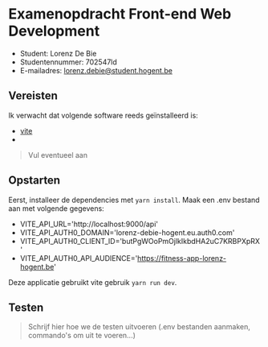# Examenopdracht Front-end Web Development

- Student: Lorenz De Bie
- Studentennummer: 702547ld
- E-mailadres: lorenz.debie@student.hogent.be

## Vereisten

Ik verwacht dat volgende software reeds geïnstalleerd is:

- [vite](https://vitejs.dev)
-

> Vul eventueel aan

## Opstarten
 Eerst, installeer de dependencies met <code>yarn install</code>.
 Maak een .env bestand aan met volgende gegevens:
 - VITE_API_URL='http://localhost:9000/api'
 - VITE_API_AUTH0_DOMAIN='lorenz-debie-hogent.eu.auth0.com'
 - VITE_API_AUTH0_CLIENT_ID='butPgWOoPmOjlkIkbdHA2uC7KRBPXpRX'
 - VITE_API_AUTH0_API_AUDIENCE='https://fitness-app-lorenz-hogent.be'

 Deze applicatie gebruikt vite gebruik <code>yarn run dev</code>.



## Testen

> Schrijf hier hoe we de testen uitvoeren (.env bestanden aanmaken, commando's om uit te voeren...)
